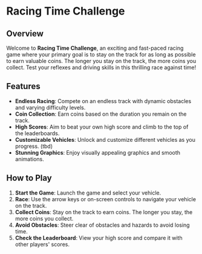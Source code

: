 # Racing Time Challenge

## Overview

Welcome to **Racing Time Challenge**, an exciting and fast-paced racing game where your primary goal is to stay on the track for as long as possible to earn valuable coins. The longer you stay on the track, the more coins you collect. Test your reflexes and driving skills in this thrilling race against time!

## Features

- **Endless Racing**: Compete on an endless track with dynamic obstacles and varying difficulty levels.
- **Coin Collection**: Earn coins based on the duration you remain on the track.
- **High Scores**: Aim to beat your own high score and climb to the top of the leaderboards.
- **Customizable Vehicles**: Unlock and customize different vehicles as you progress. (tbd)
- **Stunning Graphics**: Enjoy visually appealing graphics and smooth animations.

## How to Play

1. **Start the Game**: Launch the game and select your vehicle.
2. **Race**: Use the arrow keys or on-screen controls to navigate your vehicle on the track.
3. **Collect Coins**: Stay on the track to earn coins. The longer you stay, the more coins you collect.
4. **Avoid Obstacles**: Steer clear of obstacles and hazards to avoid losing time.
5. **Check the Leaderboard**: View your high score and compare it with other players' scores.
